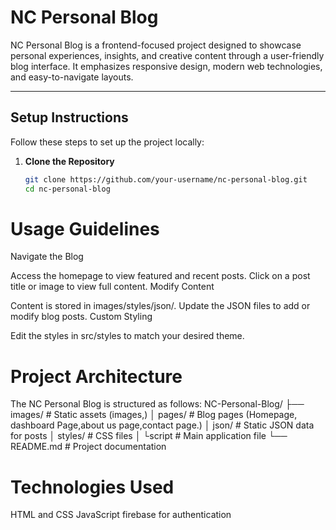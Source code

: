 # NC Personal Blog

NC Personal Blog is a frontend-focused project designed to showcase personal experiences, insights, and creative content through a user-friendly blog interface. It emphasizes responsive design, modern web technologies, and easy-to-navigate layouts.

---

## Setup Instructions

Follow these steps to set up the project locally:

1. **Clone the Repository**  
   ```bash
   git clone https://github.com/your-username/nc-personal-blog.git
   cd nc-personal-blog
# Usage Guidelines
Navigate the Blog

Access the homepage to view featured and recent posts.
Click on a post title or image to view full content.
Modify Content

Content is stored in images/styles/json/. Update the JSON files to add or modify blog posts.
Custom Styling

Edit the styles in src/styles to match your desired theme.


# Project Architecture
The NC Personal Blog is structured as follows:
NC-Personal-Blog/
├── images/         # Static assets (images,)
│   pages/      # Blog pages (Homepage, dashboard Page,about us page,contact page.)
│   json/       # Static JSON data for posts
│   styles/     # CSS  files
│   └script      # Main application file
└── README.md       # Project documentation

# Technologies Used
HTML and CSS
JavaScript 
firebase for authentication
